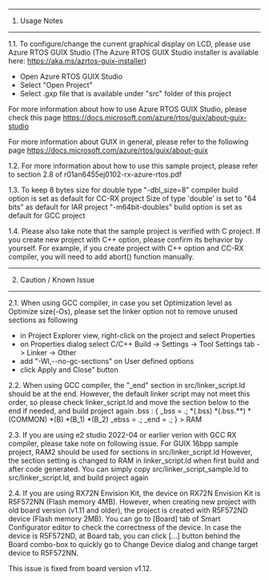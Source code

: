 ---------------
1. Usage Notes
---------------
1.1. To configure/change the current graphical display on LCD, please use Azure RTOS GUIX Studio
(The Azure RTOS GUIX Studio installer is available here: https://aka.ms/azrtos-guix-installer)
- Open Azure RTOS GUIX Studio
- Select "Open Project"
- Select .gxp file that is available under "src" folder of this project

For more information about how to use Azure RTOS GUIX Studio, please check this page
https://docs.microsoft.com/azure/rtos/guix/about-guix-studio

For more information about GUIX in general, please refer to the following page
https://docs.microsoft.com/azure/rtos/guix/about-guix


1.2. For more information about how to use this sample project, 
please refer to section 2.8 of r01an6455ej0102-rx-azure-rtos.pdf

1.3. To keep 8 bytes size for double type
 "-dbl_size=8" compiler build option is set as default for CC-RX project
 Size of type 'double' is set to "64 bits" as default for IAR project
 "-m64bit-doubles" build option is set as default for GCC project

1.4. Please also take note that the sample project is verified with C project.
If you create new project with C++ option, please confirm its behavior by yourself.
For example, if you create project with C++ option and CC-RX compiler, you will need to add abort() function manually.


------------------------
2. Caution / Known Issue
------------------------
2.1. When using GCC compiler, in case you set Optimization level as Optimize size(-Os), please set the linker option not to remove unused sections as following
- in Project Explorer view, right-click on the project and select Properties
- on Properties dialog select C/C++ Build -> Settings -> Tool Settings tab -> Linker -> Other
- add "-Wl,--no-gc-sections" on User defined options
- click Apply and Close" button

2.2. When using GCC compiler, the "_end" section in src/linker_script.ld should be at the end. However, the default linker script may not meet this order, so please check linker_script.ld and move the section below to the end if needed, and build project again
.bss :
{
	_bss = .;
	*(.bss)
	*(.bss.**)
	*(COMMON)
	*(B)
	*(B_1)
	*(B_2)
	_ebss = .;
	_end = .;
} > RAM

2.3. If you are using e2 studio 2022-04 or earlier verion with GCC RX compiler, please take note on following issue.
For GUIX 16bpp sample project, RAM2 should be used for sections in src/linker_script.ld
However, the section setting is changed to RAM in linker_script.ld when first build and after code generated.
You can simply copy src/linker_script_sample.ld to src/linker_script.ld, and build project again

2.4. If you are using RX72N Envision Kit, the device on RX72N Envision Kit is R5F572NN (Flash memory 4MB).
However, when creating new project with old board version (v1.11 and older),
the project is created with R5F572ND device (Flash memory 2MB).
You can go to [Board] tab of Smart Configurator editor to check the correctness of the device.
In case the device is R5F572ND, at Board tab, you can click [...] button behind the Board combo-box
to quickly go to Change Device dialog and change target device to R5F572NN.

This issue is fixed from board version v1.12.
